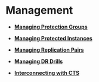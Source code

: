 # Management<a name="sdrs_ug_0000"></a>

-   **[Managing Protection Groups](managing-protection-groups.md)**  

-   **[Managing Protected Instances](managing-protected-instances.md)**  

-   **[Managing Replication Pairs](managing-replication-pairs.md)**  

-   **[Managing DR Drills](managing-dr-drills.md)**  

-   **[Interconnecting with CTS](interconnecting-with-cts.md)**  


